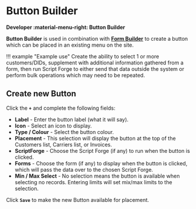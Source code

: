# Button Builder
**Developer :material-menu-right: Button Builder**

**Button Builder** is used in combination with [**Form Builder**](https://docs.connexcs.com/developers/form-builder/) to create a button which can be placed in an existing menu on the site.

!!! example "Example use"
    Create the ability to select 1 or more customers/DIDs, supplement with additional information gathered from a form, then run Script Forge to either send that data outside the system or perform bulk operations which may need to be repeated.

## Create new Button
Click the **`+`** and complete the following fields:

+ **Label** - Enter the button label (what it will say).
+ **Icon** - Select an icon to display.
+ **Type / Colour** - Select the button colour.
+ **Placement** - This selection will display the button at the top of the Customers list, Carriers list, or Invoices.
+ **ScriptForge** - Choose the Script Forge (if any) to run when the button is clicked.
+ **Forms** - Choose the form (if any) to display when the button is clicked, which will pass the data over to the chosen Script Forge.
+ **Min / Max Select** - No selection means the button is available when selecting no records. Entering limits will set mix/max limits to the selection.

Click **`Save`** to make the new Button available for placement. 
